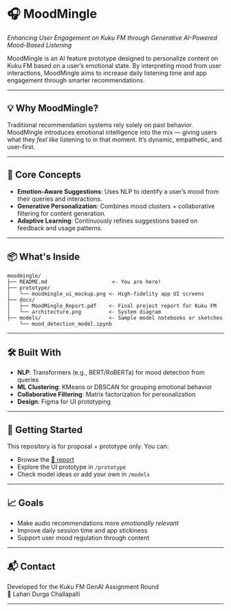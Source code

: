 # 🎧 MoodMingle  
*Enhancing User Engagement on Kuku FM through Generative AI-Powered Mood-Based Listening*

MoodMingle is an AI feature prototype designed to personalize content on Kuku FM based on a user’s emotional state. By interpreting mood from user interactions, MoodMingle aims to increase daily listening time and app engagement through smarter recommendations.

---

## 💡 Why MoodMingle?

Traditional recommendation systems rely solely on past behavior. MoodMingle introduces emotional intelligence into the mix — giving users what they *feel like* listening to in that moment. It’s dynamic, empathetic, and user-first.

---

## 🧠 Core Concepts

- **Emotion-Aware Suggestions**: Uses NLP to identify a user’s mood from their queries and interactions.
- **Generative Personalization**: Combines mood clusters + collaborative filtering for content generation.
- **Adaptive Learning**: Continuously refines suggestions based on feedback and usage patterns.

---

## 📦 What's Inside

```
moodmingle/
├── README.md                     <- You are here!
├── prototype/
│   └── moodmingle_ui_mockup.png <- High-fidelity app UI screens
├── docs/
│   ├── MoodMingle_Report.pdf    <- Final project report for Kuku FM
│   └── architecture.png         <- System diagram
├── models/                      <- Sample model notebooks or sketches
    └── mood_detection_model.ipynb
```

---

## 🛠️ Built With

- **NLP**: Transformers (e.g., BERT/RoBERTa) for mood detection from queries
- **ML Clustering**: KMeans or DBSCAN for grouping emotional behavior
- **Collaborative Filtering**: Matrix factorization for personalization
- **Design**: Figma for UI prototyping

---

## 🚀 Getting Started

This repository is for proposal + prototype only. You can:
- Browse the [📄 report](docs/MoodMingle_Report.pdf)
- Explore the UI prototype in `/prototype`
- Check model ideas or add your own in `/models`

---

## 📈 Goals

- Make audio recommendations more *emotionally relevant*
- Improve daily session time and app stickiness
- Support user mood regulation through content

---

## 📬 Contact

Developed for the Kuku FM GenAI Assignment Round  
👤 Lahari Durga Challapalli

---

